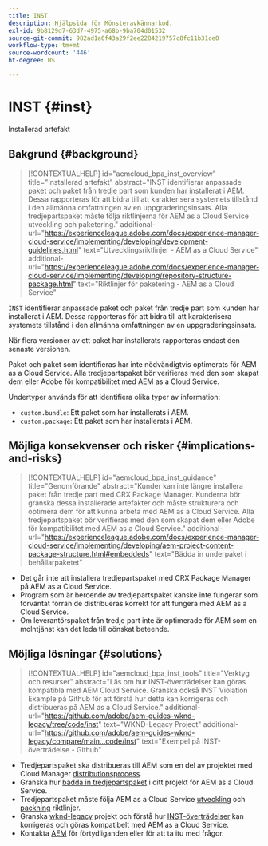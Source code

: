 ```yaml
---
title: INST
description: Hjälpsida för Mönsteravkännarkod.
exl-id: 9b8129d7-63d7-4975-a68b-9ba704d01532
source-git-commit: 982ad1a6f43a29f2ee2284219757c8fc11b31ce0
workflow-type: tm+mt
source-wordcount: '446'
ht-degree: 0%

---
```


# INST {#inst}

Installerad artefakt

## Bakgrund {#background}

>[!CONTEXTUALHELP]
>id="aemcloud_bpa_inst_overview"
>title="Installerad artefakt"
>abstract="INST identifierar anpassade paket och paket från tredje part som kunden har installerat i AEM. Dessa rapporteras för att bidra till att karakterisera systemets tillstånd i den allmänna omfattningen av en uppgraderingsinsats. Alla tredjepartspaket måste följa riktlinjerna för AEM as a Cloud Service utveckling och paketering."
>additional-url="https://experienceleague.adobe.com/docs/experience-manager-cloud-service/implementing/developing/development-guidelines.html" text="Utvecklingsriktlinjer - AEM as a Cloud Service"
>additional-url="https://experienceleague.adobe.com/docs/experience-manager-cloud-service/implementing/developing/repository-structure-package.html" text="Riktlinjer för paketering - AEM as a Cloud Service"

`INST` identifierar anpassade paket och paket från tredje part som kunden har installerat i AEM. Dessa rapporteras för att bidra till att karakterisera systemets tillstånd i den allmänna omfattningen av en uppgraderingsinsats.

När flera versioner av ett paket har installerats rapporteras endast den senaste versionen.

Paket och paket som identifieras har inte nödvändigtvis optimerats för AEM as a Cloud Service. Alla tredjepartspaket bör verifieras med den som skapat dem eller Adobe för kompatibilitet med AEM as a Cloud Service.

Undertyper används för att identifiera olika typer av information:

* `custom.bundle`: Ett paket som har installerats i AEM.
* `custom.package`: Ett paket som har installerats i AEM.

## Möjliga konsekvenser och risker {#implications-and-risks}

>[!CONTEXTUALHELP]
>id="aemcloud_bpa_inst_guidance"
>title="Genomförande"
>abstract="Kunder kan inte längre installera paket från tredje part med CRX Package Manager. Kunderna bör granska dessa installerade artefakter och måste strukturera och optimera dem för att kunna arbeta med AEM as a Cloud Service. Alla tredjepartspaket bör verifieras med den som skapat dem eller Adobe för kompatibilitet med AEM as a Cloud Service."
>additional-url="https://experienceleague.adobe.com/docs/experience-manager-cloud-service/implementing/developing/aem-project-content-package-structure.html#embeddeds" text="Bädda in underpaket i behållarpaketet"


* Det går inte att installera tredjepartspaket med CRX Package Manager på AEM as a Cloud Service.
* Program som är beroende av tredjepartspaket kanske inte fungerar som förväntat förrän de distribueras korrekt för att fungera med AEM as a Cloud Service.
* Om leverantörspaket från tredje part inte är optimerade för AEM som en molntjänst kan det leda till oönskat beteende.

## Möjliga lösningar {#solutions}

>[!CONTEXTUALHELP]
>id="aemcloud_bpa_inst_tools"
>title="Verktyg och resurser"
>abstract="Läs om hur INST-överträdelser kan göras kompatibla med AEM Cloud Service. Granska också INST Violation Example på Github för att förstå hur detta kan korrigeras och distribueras på AEM as a Cloud Service."
>additional-url="https://github.com/adobe/aem-guides-wknd-legacy/tree/code/inst" text="WKND-Legacy Project"
>additional-url="https://github.com/adobe/aem-guides-wknd-legacy/compare/main...code/inst" text="Exempel på INST-överträdelse - Github"

* Tredjepartspaket ska distribueras till AEM som en del av projektet med Cloud Manager [distributionsprocess](https://experienceleague.adobe.com/docs/experience-manager-cloud-service/implementing/using-cloud-manager/deploy-code.html#deployment-process).
* Granska hur [bädda in tredjepartspaket](https://experienceleague.adobe.com/docs/experience-manager-cloud-service/implementing/developing/aem-project-content-package-structure.html#embedding-3rd-party-packages) i ditt projekt för AEM as a Cloud Service.
* Tredjepartspaket måste följa AEM as a Cloud Service [utveckling](https://experienceleague.adobe.com/docs/experience-manager-cloud-service/implementing/developing/development-guidelines.html) och [packning](https://experienceleague.adobe.com/docs/experience-manager-cloud-service/implementing/developing/repository-structure-package.html) riktlinjer.
* Granska [wknd-legacy](https://github.com/adobe/aem-guides-wknd-legacy/tree/code/inst) projekt och förstå hur [INST-överträdelser](https://github.com/adobe/aem-guides-wknd-legacy/compare/main...code/inst) kan korrigeras och göras kompatibelt med AEM as a Cloud Service.
* Kontakta [AEM](https://helpx.adobe.com/enterprise/using/support-for-experience-cloud.html) för förtydliganden eller för att ta itu med frågor.
